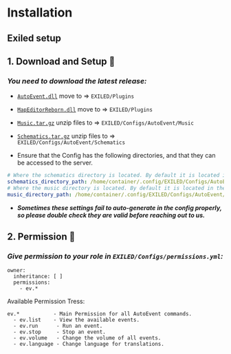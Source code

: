 # Installation

## Exiled setup
## 1. Download and Setup :moyai:
### *You need to download the latest release:*

- [``AutoEvent.dll``](https://github.com/kldhsh123/AutoEvent/releases/latest) move to => ``EXILED/Plugins``

- [``MapEditorReborn.dll``](https://github.com/kldhsh123/AutoEvent/tree/main/releases/download/v.9.11.1/MapEditorReborn.dll) move to => ``EXILED/Plugins``

- [``Music.tar.gz``](https://github.com/kldhsh123/AutoEvent/releases/latest) unzip files to => ``EXILED/Configs/AutoEvent/Music``

- [``Schematics.tar.gz``](https://github.com/kldhsh123/AutoEvent/releases/latest) unzip files to => ``EXILED/Configs/AutoEvent/Schematics``

- Ensure that the Config has the following directories, and that they can be accessed to the server.
```yml
# Where the schematics directory is located. By default it is located in the AutoEvent folder.
schematics_directory_path: /home/container/.config/EXILED/Configs/AutoEvent/Schematics
# Where the music directory is located. By default it is located in the AutoEvent folder.
music_directory_path: /home/container/.config/EXILED/Configs/AutoEvent/Music
```
- ***Sometimes these settings fail to auto-generate in the config properly, so please double check they are valid before reaching out to us.***


## 2. Permission :gem:
### *Give permission to your role in ``EXILED/Configs/permissions.yml``:*

```
owner:
  inheritance: [ ]
  permissions:
    - ev.*
```
Available Permission Tress:
```
ev.*           - Main Permission for all AutoEvent commands.
  - ev.list    - View the available events.
  - ev.run      - Run an event.
  - ev.stop     - Stop an event.
  - ev.volume   - Change the volume of all events.
  - ev.language - Change language for translations.
```
